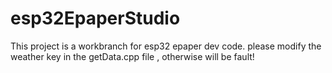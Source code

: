 # esp32EpaperStudio
This project is a workbranch for esp32 epaper dev code.
please modify the weather key in the getData.cpp file , otherwise will be fault!

